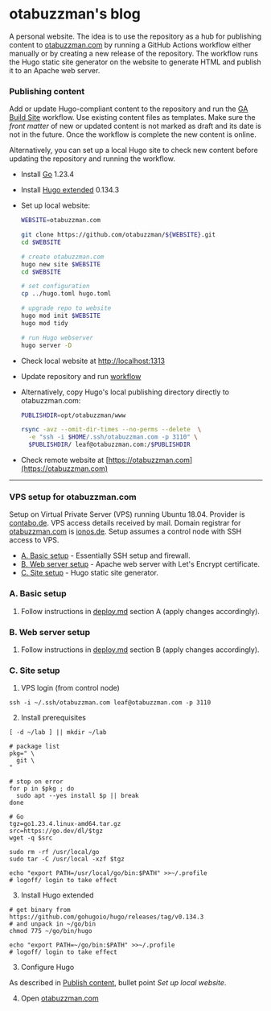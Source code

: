 # otabuzzman's blog
A personal website. The idea is to use the repository as a hub for publishing content to [otabuzzman.com](https://otabuzzman.com) by running a GitHub Actions workflow either manually or by creating a new release of the repository. The workflow runs the Hugo static site generator on the website to generate HTML and publish it to an Apache web server.

### Publishing content

Add or update Hugo-compliant content to the repository and run the [GA Build Site](https://github.com/otabuzzman/otabuzzman.com/actions/workflows/ga-build-site.yml) workflow. Use existing content files as templates. Make sure the _front matter_ of new or updated content is not marked as draft and its date is not in the future. Once the workflow is complete the new content is online.

Alternatively, you can set up a local Hugo site to check new content before updating the repository and running the workflow.

- Install [Go](https://golang.org/doc/install) 1.23.4
- Install [Hugo extended](https://github.com/gohugoio/hugo/releases/tag/v0.134.3) 0.134.3

- Set up local website:

  ```bash
  WEBSITE=otabuzzman.com

  git clone https://github.com/otabuzzman/${WEBSITE}.git
  cd $WEBSITE
  
  # create otabuzzman.com
  hugo new site $WEBSITE
  cd $WEBSITE

  # set configuration
  cp ../hugo.toml hugo.toml

  # upgrade repo to website
  hugo mod init $WEBSITE
  hugo mod tidy

  # run Hugo webserver
  hugo server -D
  ```

- Check local website at [http://localhost:1313](http://localhost:1313)

- Update repository and run [workflow](https://github.com/otabuzzman/otabuzzman.com/actions/workflows/ga-build-site.yml)
- Alternatively, copy Hugo's local publishing directory directly to otabuzzman.com:

  ```bash
  PUBLISHDIR=opt/otabuzzman/www
  
  rsync -avz --omit-dir-times --no-perms --delete  \
    -e "ssh -i $HOME/.ssh/otabuzzman.com -p 3110" \
    $PUBLISHDIR/ leaf@otabuzzman.com:/$PUBLISHDIR
  ```

- Check remote website at [https://otabuzzman.com](https://otabuzzman.com)

---

### VPS setup for otabuzzman.com
Setup on Virtual Private Server (VPS) running Ubuntu 18.04. Provider is [contabo.de](https://contabo.de/). VPS access details received by mail. Domain registrar for [otabuzzman.com](https://www.whois.com/whois/otabuzzman.com) is [ionos.de](https://www.ionos.de/). Setup assumes a control node with SSH access to VPS.

* [A. Basic setup](#A-Basic-setup) - Essentially SSH setup and firewall.<br>
* [B. Web server setup](#B-Web-server-setup) - Apache web server with Let's Encrypt certificate.
* [C. Site setup](#C-Site-setup) - Hugo static site generator.

### A. Basic setup

1. Follow instructions in [deploy.md](https://github.com/otabuzzman/chartacaeli-web/blob/master/deploy.md#A-Basic-setup) section A (apply changes accordingly).

### B. Web server setup

1. Follow instructions in [deploy.md](https://github.com/otabuzzman/chartacaeli-web/blob/master/deploy.md#B-Web-server-setup) section B (apply changes accordingly).

### C. Site setup

1. VPS login (from control node)

  ```
  ssh -i ~/.ssh/otabuzzman.com leaf@otabuzzman.com -p 3110
  ```

2. Install prerequisites

  ```
  [ -d ~/lab ] || mkdir ~/lab

  # package list
  pkg=" \
    git \
  "

  # stop on error
  for p in $pkg ; do
    sudo apt --yes install $p || break
  done

  # Go
  tgz=go1.23.4.linux-amd64.tar.gz
  src=https://go.dev/dl/$tgz
  wget -q $src

  sudo rm -rf /usr/local/go
  sudo tar -C /usr/local -xzf $tgz

  echo "export PATH=/usr/local/go/bin:$PATH" >>~/.profile
  # logoff/ login to take effect
  ```

3. Install Hugo extended

  ```
  # get binary from https://github.com/gohugoio/hugo/releases/tag/v0.134.3
  # and unpack in ~/go/bin
  chmod 775 ~/go/bin/hugo

  echo "export PATH=~/go/bin:$PATH" >>~/.profile
  # logoff/ login to take effect
  ```

3. Configure Hugo

  As described in [Publish content](#Publish-content), bullet point _Set up local website_.

4. Open [otabuzzman.com](https://otabuzzman.com)
